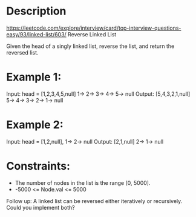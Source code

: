 # Description
  https://leetcode.com/explore/interview/card/top-interview-questions-easy/93/linked-list/603/
  Reverse Linked List

  Given the head of a singly linked list, reverse the list, and return the reversed list.

# Example 1:
Input: head = [1,2,3,4,5,null]              1-> 2-> 3-> 4-> 5-> null
Output: [5,4,3,2,1,null]                    5-> 4-> 3-> 2-> 1-> null

# Example 2: 
Input: head = [1,2,null],                   1-> 2-> null
Output: [2,1,null]                          2-> 1-> null

# Constraints:
  - The number of nodes in the list is the range [0, 5000].
  - -5000 <= Node.val <= 5000
 
Follow up: A linked list can be reversed either iteratively or recursively. Could you implement both?
